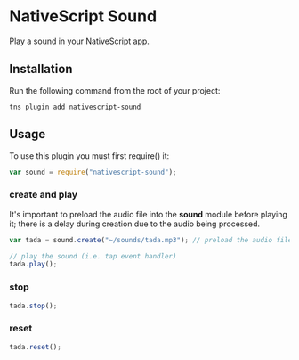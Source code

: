 # NativeScript Sound

Play a sound in your NativeScript app.

## Installation

Run the following command from the root of your project:

```
tns plugin add nativescript-sound
```

## Usage

To use this plugin you must first require() it:

```js
var sound = require("nativescript-sound");
```

### create and play

It's important to preload the audio file into the **sound** module before playing it; there is a delay during creation due to the audio being processed.

```js
var tada = sound.create("~/sounds/tada.mp3"); // preload the audio file

// play the sound (i.e. tap event handler)
tada.play();
```

### stop

```js
tada.stop();
```

### reset

```js
tada.reset();
```